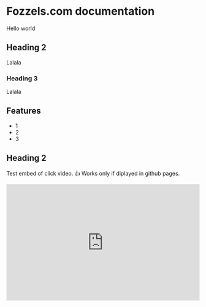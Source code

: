 # Fozzels.com documentation
Hello world

## Heading 2
Lalala

### Heading 3
Lalala
## Features

- 1
- 2
- 3

## Heading 2
Test embed of click video. 👍
Works only if diplayed in github pages.

<div style="position: relative; padding-bottom: calc(51.46874999999999% + 44px); height: 0;"><iframe src="https://app.supademo.com/embed/-bkMOWh2Mgu8ZnAaJISew" frameborder="0" webkitallowfullscreen="true" mozallowfullscreen="true" allowfullscreen style="position: absolute; top: 0; left: 0; width: 100%; height: 100%;"></iframe></div>
